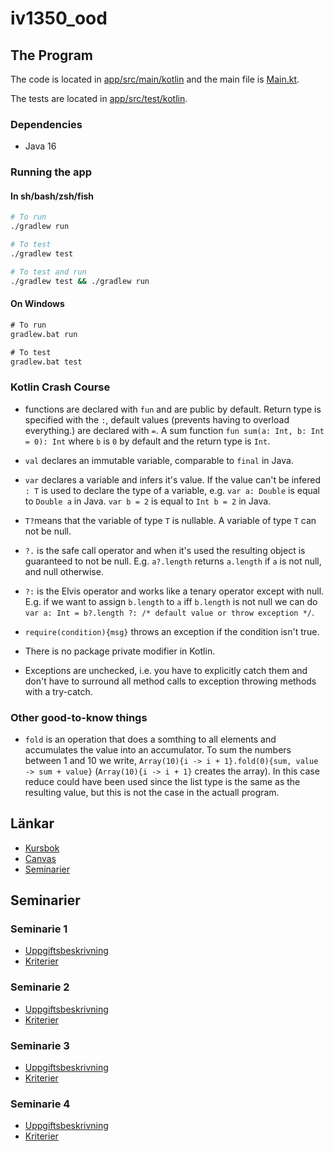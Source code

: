 # iv1350_ood

## The Program

The code is located in [app/src/main/kotlin](app/src/main/kotlin) and the main
file is [Main.kt](app/src/main/kotlin/Main.kt).

The tests are located in [app/src/test/kotlin](app/src/test/kotlin).

### Dependencies

- Java 16

### Running the app

#### In sh/bash/zsh/fish

```sh
# To run
./gradlew run

# To test
./gradlew test

# To test and run 
./gradlew test && ./gradlew run
```

#### On Windows

```bat
# To run
gradlew.bat run

# To test
gradlew.bat test
```

### Kotlin Crash Course

- functions are declared with `fun` and are public by default. Return type is
    specified with the `:`, default values (prevents having to overload everything.)
    are declared with `=`. A sum function `fun sum(a: Int, b: Int = 0): Int` where
    `b` is `0` by default and the return type is `Int`.

- `val` declares an immutable variable, comparable to `final` in Java.

- `var` declares a variable and infers it's value. If the value can't be infered
    `: T` is used to declare the type of a variable, e.g. `var a: Double` is
    equal to `Double a` in Java. `var b = 2` is equal to `Int b = 2` in Java.

- `T?`means that the variable of type `T` is nullable. A variable of type `T`
    can not be null.

- `?.` is the safe call operator and when it's used the resulting object is guaranteed
    to not be null. E.g. `a?.length` returns `a.length` if `a` is not null, and
    null otherwise.

- `?:` is the Elvis operator and works like a tenary operator except with null.
    E.g. if we want to assign `b.length` to `a` iff `b.length` is not null we can
    do `var a: Int = b?.length ?: /* default value or throw exception */`.

- `require(condition){msg}` throws an exception if the condition isn't true.

- There is no package private modifier in Kotlin.

- Exceptions are unchecked, i.e. you have to explicitly catch them and don't
    have to surround all method calls to exception throwing methods with a try-catch.

### Other good-to-know things

- `fold` is an operation that does a somthing to all elements and accumulates
    the value into an accumulator. To sum the numbers between 1 and 10 we write,
    `Array(10){i -> i + 1}.fold(0){sum, value -> sum + value}`
    (`Array(10){i -> i + 1}` creates the array). In this case reduce could have
    been used since the list type is the same as the resulting value, but this
    is not the case in the actuall program.

## Länkar

- [Kursbok](https://leiflindback.se/iv1350/object-oriented-development.pdf)
- [Canvas](https://canvas.kth.se/courses/31178)
- [Seminarier](https://canvas.kth.se/courses/31178/pages/seminar-tasks)

## Seminarier

### Seminarie 1

- [Uppgiftsbeskrivning](https://canvas.kth.se/courses/31178/files/5271371/download?wrap=1)
- [Kriterier](https://canvas.kth.se/courses/31178/files/5235478/download?wrap=1)

### Seminarie 2

- [Uppgiftsbeskrivning](https://canvas.kth.se/courses/31178/files/5271372/download?wrap=1)
- [Kriterier](https://canvas.kth.se/courses/31178/files/5235479/download?wrap=1)

### Seminarie 3

- [Uppgiftsbeskrivning](https://canvas.kth.se/courses/31178/files/5271373/download?wrap=1)
- [Kriterier](https://canvas.kth.se/courses/31178/files/5235476/download?wrap=1)

### Seminarie 4

- [Uppgiftsbeskrivning](https://canvas.kth.se/courses/31178/files/5271374/download?wrap=1)
- [Kriterier](https://canvas.kth.se/courses/31178/files/5235477/download?wrap=1)
